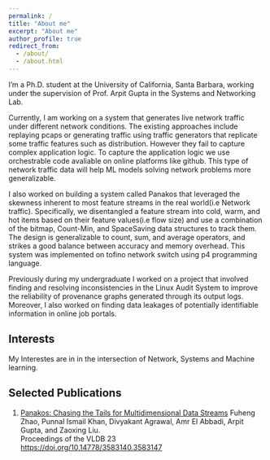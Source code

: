 ```yaml
---
permalink: /
title: "About me"
excerpt: "About me"
author_profile: true
redirect_from: 
  - /about/
  - /about.html
---
```


I’m a Ph.D. student at the University of California, Santa Barbara, working under the supervision of Prof. Arpit Gupta in the Systems and Networking Lab.

Currently, I am working on a system that generates live network traffic under different network conditions. The existing approaches include replaying pcaps or generating traffic using traffic generators that replicate some traffic features such as distribution. However they fail to capture complex application logic. To capture the application logic we use orchestrable code avaliable on online platforms like github. This type of network traffic data will help ML models solving network problems more generalizable.

I also worked on building a system called Panakos that leveraged the skewness inherent to most feature streams in the real world(i.e Network traffic). Specifically, we disentangled a feature stream into cold, warm, and hot items based on their feature values(i.e flow size) and use a combination of the bitmap, Count-Min, and SpaceSaving data structures to track them. The design is generalizable to count, sum, and average operators, and strikes a good balance between accuracy and memory overhead. This system was implemented on tofino network switch using p4 programming language. 

Previously during my undergraduate I worked on a project that involved finding and resolving inconsistencies in the Linux Audit System to improve the reliability of provenance graphs generated through its output logs. Moreover, I also worked on finding data leakages of potentially identifiable information in online job portals.

Interests
------
My Interestes are in in the intersection of Network, Systems and Machine learning.

Selected Publications
------
1. [Panakos: Chasing the Tails for Multidimensional Data Streams](https://doi.org/10.14778/3583140.3583147)
    Fuheng Zhao, Punnal Ismail Khan, Divyakant Agrawal, Amr El Abbadi, Arpit Gupta, and Zaoxing Liu.  
    Proceedings of the VLDB 23  
    https://doi.org/10.14778/3583140.3583147  

